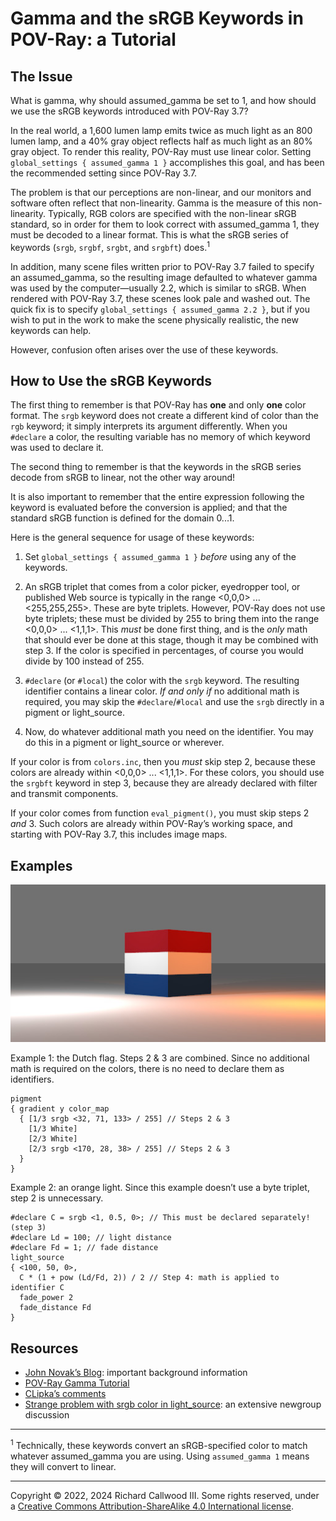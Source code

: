 # Gamma and the sRGB Keywords in POV-Ray: a Tutorial

## The Issue

What is gamma, why should assumed_gamma be set to 1, and how should we use the sRGB keywords introduced with POV-Ray 3.7?

In the real world, a 1,600 lumen lamp emits twice as much light as an 800 lumen lamp, and a 40% gray object reflects half as much light as an 80% gray object. To render this reality, POV-Ray must use linear color. Setting `global_settings { assumed_gamma 1 }` accomplishes this goal, and has been the recommended setting since POV-Ray 3.7.

The problem is that our perceptions are non-linear, and our monitors and software often reflect that non-linearity. Gamma is the measure of this non-linearity. Typically, RGB colors are specified with the non-linear sRGB standard, so in order for them to look correct with assumed_gamma 1, they must be decoded to a linear format. This is what the sRGB series of keywords (`srgb`, `srgbf`, `srgbt`, and `srgbft`) does.<sup>1</sup>

In addition, many scene files written prior to POV-Ray 3.7 failed to specify an assumed_gamma, so the resulting image defaulted to whatever gamma was used by the computer—usually 2.2, which is similar to sRGB. When rendered with POV-Ray 3.7, these scenes look pale and washed out. The quick fix is to specify `global_settings { assumed_gamma 2.2 }`, but if you wish to put in the work to make the scene physically realistic, the new keywords can help.

However, confusion often arises over the use of these keywords.

## How to Use the sRGB Keywords

The first thing to remember is that POV-Ray has **one** and only **one** color format. The `srgb` keyword does not create a different kind of color than the `rgb` keyword; it simply interprets its argument differently. When you `#declare` a color, the resulting variable has no memory of which keyword was used to declare it.

The second thing to remember is that the keywords in the sRGB series decode from sRGB to linear, not the other way around!

It is also important to remember that the entire expression following the keyword is evaluated before the conversion is applied; and that the standard sRGB function is defined for the domain 0...1.

Here is the general sequence for usage of these keywords:

1. Set `global_settings { assumed_gamma 1 }` *before* using any of the keywords.

2. An sRGB triplet that comes from a color picker, eyedropper tool, or published Web source is typically in the range <0,0,0> ... <255,255,255>. These are byte triplets. However, POV-Ray does not use byte triplets; these must be divided by 255 to bring them into the range <0,0,0> ... <1,1,1>. This *must* be done first thing, and is the *only* math that should ever be done at this stage, though it may be combined with step 3. If the color is specified in percentages, of course you would divide by 100 instead of 255.

3. `#declare` (or `#local`) the color with the `srgb` keyword. The resulting identifier contains a linear color. *If and only if* no additional math is required, you may skip the `#declare`/`#local` and use the `srgb` directly in a pigment or light_source.

4. Now, do whatever additional math you need on the identifier. You may do this in a pigment or light_source or wherever.

If your color is from `colors.inc`, then you *must* skip step 2, because these colors are already within <0,0,0> ... <1,1,1>. For these colors, you should use the `srgbft` keyword in step 3, because they are already declared with filter and transmit components.

If your color comes from function `eval_pigment()`, you must skip steps 2 *and* 3. Such colors are already within POV-Ray’s working space, and starting with POV-Ray 3.7, this includes image maps.

## Examples

![Illustration](gamma-sRGB.jpg)

Example 1: the Dutch flag. Steps 2 & 3 are combined. Since no additional math is required on the colors, there is no need to declare them as identifiers.

    pigment
    { gradient y color_map
      { [1/3 srgb <32, 71, 133> / 255] // Steps 2 & 3
        [1/3 White]
        [2/3 White]
        [2/3 srgb <170, 28, 38> / 255] // Steps 2 & 3
      }
    }

Example 2: an orange light. Since this example doesn’t use a byte triplet, step 2 is unnecessary.

    #declare C = srgb <1, 0.5, 0>; // This must be declared separately! (step 3)
    #declare Ld = 100; // light distance
    #declare Fd = 1; // fade distance
    light_source
    { <100, 50, 0>,
      C * (1 + pow (Ld/Fd, 2)) / 2 // Step 4: math is applied to identifier C
      fade_power 2
      fade_distance Fd
    }

## Resources

- [John Novak’s Blog](https://blog.johnnovak.net/2016/09/21/what-every-coder-should-know-about-gamma/): important background information
- [POV-Ray Gamma Tutorial](https://wiki.povray.org/content/Documentation:Tutorial_Section_3.3#Gamma_Handling)
- [CLipka’s comments](https://news.povray.org/5862ea88%241%40news.povray.org)
- [Strange problem with srgb color in light_source](https://news.povray.org/povray.general/thread/%3C6064e968%241%40news.povray.org%3E/): an extensive newgroup discussion

---

<sup>1</sup> Technically, these keywords convert an sRGB-specified color to match whatever assumed_gamma you are using. Using `assumed_gamma 1` means they will convert to linear.

---

Copyright © 2022, 2024 Richard Callwood III.  Some rights reserved, under a [Creative Commons Attribution-ShareAlike 4.0 International license](https://creativecommons.org/licenses/by-sa/4.0/).
